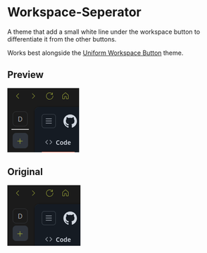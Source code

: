# Workspace-Seperator

A theme that add a small white line under the workspace button
to differentiate it from the other buttons.

Works best alongside the [Uniform Workspace Button](https://zen-browser.app/themes/5ac61d13-a0dc-400e-aaa0-0f10fd3a7d0c) theme.

## Preview

![after](images/after.png)

## Original

![before](images/before.png)

